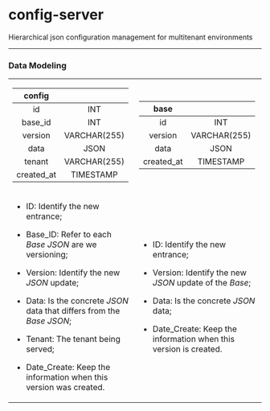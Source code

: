 # config-server
Hierarchical json configuration management for multitenant environments

---
### Data Modeling

<table>
 <tr>
  <td>

|config||
|:-:|:-:|
|id|INT|
|base_id|INT|
|version|VARCHAR(255)|
|data|JSON|
|tenant|VARCHAR(255)|
|created_at|TIMESTAMP|
  </td>
  <td>

|base||
|:-:|:-:|
|id|INT|
|version|VARCHAR(255)|
|data|JSON|
|created_at|TIMESTAMP|
  </td>
 </tr>
 <tr>
  <td>
  

* ID: Identify the new entrance;

* Base_ID: Refer to each *Base JSON* are we versioning;

* Version: Identify the new *JSON* update;

* Data: Is the concrete *JSON* data that differs from the *Base JSON*;

* Tenant: The tenant being served;

* Date_Create: Keep the information when this version was created.
  </td>
<td>

* ID: Identify the new entrance;

* Version: Identify the new *JSON* update of the *Base*;

* Data: Is the concrete *JSON* data;

* Date_Create: Keep the information when this version is created.
</td>
 </tr>
</table>
